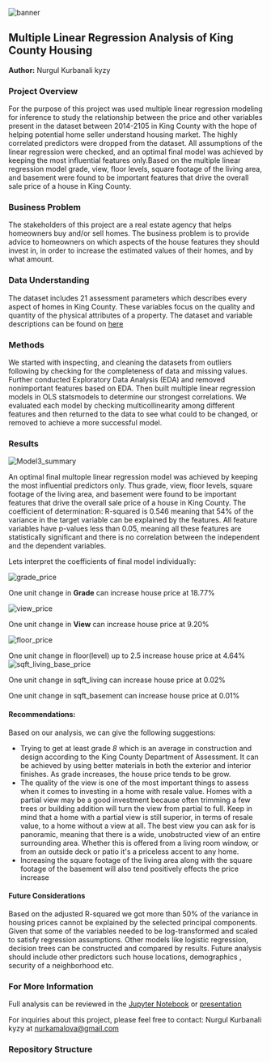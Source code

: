 

![banner](https://github.com/kamalova/Multiple-Linear-Regression-King-County-Housing/blob/main/images/banner.jpg)



## Multiple Linear Regression Analysis of King County Housing 
**Author:** Nurgul Kurbanali kyzy

### Project Overview

For the purpose of this project was used multiple linear regression modeling for inference to study the relationship between the price and other variables present in the dataset between 2014-2105 in King County with the hope of helping potential home seller understand housing market. The highly correlated predictors were dropped from the dataset. All assumptions of the linear regression were checked, and an optimal final model was achieved by keeping the most influential features only.Based on the multiple linear regression model grade, view, floor levels, square footage of the living area, and basement were found to be important features that drive the overall sale price of a house in King County.

### Business Problem

The stakeholders of this project are a real estate agency that helps homeowners buy and/or sell homes. The business problem is to provide advice to homeowners on which aspects of the house features they should invest in, in order to increase the estimated values of their homes, and by what amount.

### Data Understanding

The dataset includes 21 assessment parameters which describes every aspect of homes in King County. These variables focus on the quality and quantity of the physical attributes of a property. The dataset and variable descriptions can be found on [here](https://github.com/kamalova/Multiple-Linear-Regression-King-County-Housing/blob/main/data/column_names.md)

### Methods

We started with inspecting, and cleaning the datasets from outliers following by checking for the completeness of data and missing values. Further conducted Exploratory Data Analysis (EDA) and  removed nonimportant features based on EDA. Then built multiple linear regression models in OLS statsmodels to determine our strongest correlations. We evaluated each model  by checking multicollinearity among different features and then returned to the data to see what could to be changed, or removed to achieve a more successful model. 


### Results
 ![Model3_summary](https://github.com/kamalova/Multiple-Linear-Regression-King-County-Housing/blob/main/images/Mode3_summary.png)<p>
An optimal final multople linear regression model was achieved by keeping the most influential predictors only. Thus grade, view, floor levels, square footage of the living area, and basement were found to be important features that drive the overall sale price of a house in King County. The coefficient of determination: R-squared is 0.546 meaning that  54% of the variance in the target variable can be explained by the features. All feature variables have p-values less than 0.05, meaning all these features are statistically significant and  there is no correlation between the independent and the dependent variables.<p>
 Lets interpret the coefficients of final model individually:
 
![grade_price](https://github.com/kamalova/Multiple-Linear-Regression-King-County-Housing/blob/main/images/grade_price.png)<p>
 One unit change in **Grade** can increase house price at 18.77% <p>
![view_price](https://github.com/kamalova/Multiple-Linear-Regression-King-County-Housing/blob/main/images/view_price.png)<p>
 One unit change in **View** can increase house price at 9.20%<p>
![floor_price](https://github.com/kamalova/Multiple-Linear-Regression-King-County-Housing/blob/main/images/floor_price.png)<p>
 One unit change in floor(level) up to 2.5 increase house price at 4.64%
 ![sqft_living_base_price](https://github.com/kamalova/Multiple-Linear-Regression-King-County-Housing/blob/main/images/sqft_living_base_price.png)<p>
One unit change in sqft_living can increase house price at 0.02%<p>
One unit change in sqft_basement can increase house price at 0.01% <p>
 

#### Recommendations:
Based on our analysis, we can give the following suggestions:<p>
- Trying to get at least grade *8* which is an average in construction and design according to the King County Department of Assessment. It can be achieved by using better materials in both the exterior and interior finishes. As grade increases, the house price tends to be grow.
- The quality of the view is one of the most important things to assess when it comes to investing in a home with resale value. Homes with a partial view may be a good investment because often trimming a few trees or building addition will turn the view from partial to full. Keep in mind that a home with a partial view is still superior, in terms of resale value, to a home without a view at all. The best view you can ask for is panoramic, meaning that there is a wide, unobstructed view of an entire surrounding area. Whether this is offered from a living room window, or from an outside deck or patio it's a priceless accent to any home.
- Increasing the square footage of the living area along with the square footage of the basement will also tend positively effects the price increase
 
 #### Future Considerations
Based on the adjusted R-squared we got  more than 50% of the variance in housing prices cannot be explained by the selected principal components. Given that some of the variables needed to be log-transformed  and scaled to satisfy regression assumptions. Other models like logistic regression, decision trees can be constructed and compared by results. Future analysis should include other predictors such house locations, demographics , security of a neighborhood etc.
 
### For More Information
Full analysis can be reviewed in the [Jupyter Notebook](https://github.com/kamalova/Multiple-Linear-Regression-King-County-Housing/blob/main/notebook.ipynb) or   [presentation](https://github.com/kamalova/Multiple-Linear-Regression-King-County-Housing/blob/main/presentation.pdf) <p> 
For inquiries about this project, please feel free to contact: 
 Nurgul Kurbanali kyzy at nurkamalova@gmail.com
  
 ### Repository Structure
  







